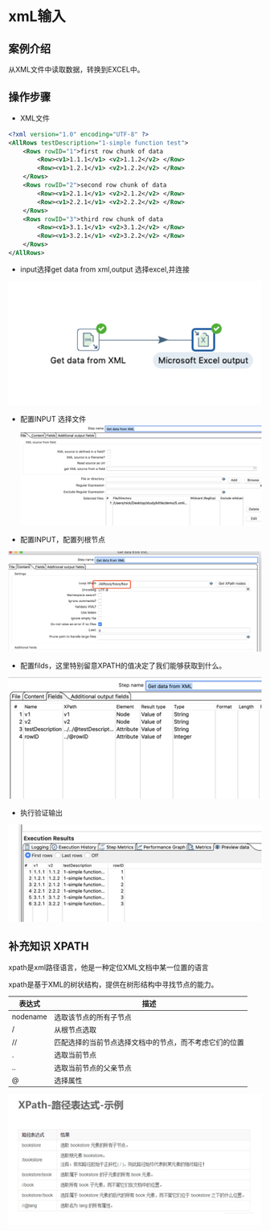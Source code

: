 #  xmL输入


## 案例介绍

从XML文件中读取数据，转换到EXCEL中。

## 操作步骤 

* XML文件  

```XML
<?xml version="1.0" encoding="UTF-8" ?>
<AllRows testDescription="1-simple function test">
    <Rows rowID="1">first row chunk of data 
        <Row><v1>1.1.1</v1> <v2>1.1.2</v2> </Row>
        <Row><v1>1.2.1</v1> <v2>1.2.2</v2> </Row>
    </Rows> 
    <Rows rowID="2">second row chunk of data 
        <Row><v1>2.1.1</v1> <v2>2.1.2</v2> </Row>
        <Row><v1>2.2.1</v1> <v2>2.2.2</v2> </Row>
    </Rows> 
    <Rows rowID="3">third row chunk of data 
        <Row><v1>3.1.1</v1> <v2>3.1.2</v2> </Row>
        <Row><v1>3.2.1</v1> <v2>3.2.2</v2> </Row>
    </Rows> 
</AllRows>
```


* input选择get data from xml,output 选择excel,并连接

![](./assets/2019-06-08-16-05-02.png)

* 配置INPUT 选择文件  
![](./assets/2019-06-08-16-05-35.png)

* 配置INPUT，配置列根节点 

![](./assets/2019-06-08-16-06-00.png)

* 配置filds，这里特别留意XPATH的值决定了我们能够获取到什么。

![](./assets/2019-06-08-16-06-23.png)


* 执行验证输出 

![](./assets/2019-06-08-16-07-15.png)

## 补充知识 XPATH

xpath是xml路径语言，他是一种定位XML文档中某一位置的语言

xpath是基于XML的树状结构，提供在树形结构中寻找节点的能力。 


|表达式|描述|
|--|--|
|nodename|选取该节点的所有子节点 |
|/|从根节点选取
|//|匹配选择的当前节点选择文档中的节点，而不考虑它们的位置|
|.|选取当前节点|
|..|选取当前节点的父亲节点|
|@|选择属性|


![](./assets/2019-06-08-15-46-36.png)